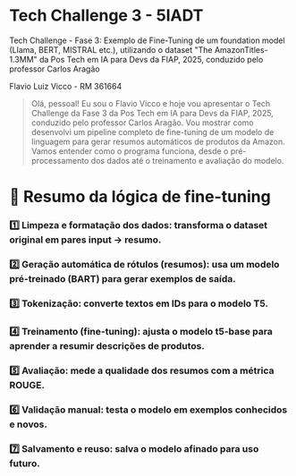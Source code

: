 # Tech Challenge 3 - 5IADT
Tech Challenge - Fase 3: Exemplo de Fine-Tuning de um foundation model (Llama, BERT, MISTRAL etc.), utilizando o dataset "The AmazonTitles-1.3MM"
da Pos Tech em IA para Devs da FIAP, 2025, conduzido pelo professor Carlos Aragão

Flavio Luiz Vicco - RM 361664

> Olá, pessoal! Eu sou o Flavio Vicco e hoje vou apresentar o Tech Challenge da Fase 3 da Pos Tech em IA para Devs da FIAP, 2025, conduzido pelo professor Carlos Aragão. Vou mostrar como desenvolvi um pipeline completo de fine-tuning de um modelo de linguagem para gerar resumos automáticos de produtos da Amazon. Vamos entender como o programa funciona, desde o pré-processamento dos dados até o treinamento e avaliação do modelo.

# 🧩 Resumo da lógica de fine-tuning

### 1️⃣ Limpeza e formatação dos dados: transforma o dataset original em pares input → resumo.

### 2️⃣ Geração automática de rótulos (resumos): usa um modelo pré-treinado (BART) para gerar exemplos de saída.

### 3️⃣ Tokenização: converte textos em IDs para o modelo T5.

### 4️⃣ Treinamento (fine-tuning): ajusta o modelo t5-base para aprender a resumir descrições de produtos.

### 5️⃣ Avaliação: mede a qualidade dos resumos com a métrica ROUGE.

### 6️⃣ Validação manual: testa o modelo em exemplos conhecidos e novos.

### 7️⃣ Salvamento e reuso: salva o modelo afinado para uso futuro.
